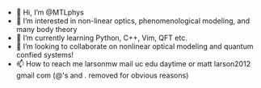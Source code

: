 - 👋 Hi, I’m @MTLphys
- 👀 I’m interested in non-linear optics, phenomenological modeling, and many body theory
- 🌱 I’m currently learning Python, C++, Vim, QFT etc. 
- 💞️ I’m looking to collaborate on nonlinear optical modeling and quantum confied systems! 
- 📫 How to reach me larsonmw mail uc edu daytime or matt larson2012 gmail com (@'s and . removed for obvious reasons) 

<!---
MTLphys/MTLphys is a ✨ special ✨ repository because its `README.md` (this file) appears on your GitHub profile.
You can click the Preview link to take a look at your changes.
--->
